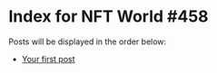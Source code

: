 # Index for NFT World #458
Posts will be displayed in the order below:

- [Your first post](./001-first.md)

